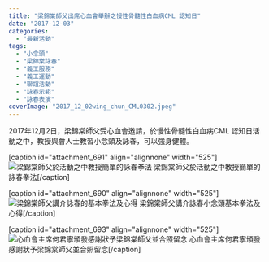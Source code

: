 ```yaml
---
title: "梁錦棠師父出席心血會舉辦之慢性骨髓性白血病CML 認知日"
date: "2017-12-03"
categories: 
  - "最新活動"
tags: 
  - "小念頭"
  - "梁錦棠詠春"
  - "義工服務"
  - "義工運動"
  - "聯誼活動"
  - "詠春示範"
  - "詠春表演"
coverImage: "2017_12_02wing_chun_CML0302.jpeg"
---
```


2017年12月2日，梁錦棠師父受心血會邀請，於慢性骨髓性白血病CML 認知日活動之中，教授與會人士教習小念頭及詠春，可以強身健體。<!--more-->

\[caption id="attachment\_691" align="alignnone" width="525"\]![梁錦棠師父於活動之中教授簡單的詠春拳法](images/2017_12_02wing_chun_CML0304-1024x678.jpeg) 梁錦棠師父於活動之中教授簡單的詠春拳法\[/caption\]

\[caption id="attachment\_690" align="alignnone" width="525"\]![梁錦棠師父講介詠春的基本拳法及心得](images/2017_12_02wing_chun_CML0303-1024x678.jpeg) 梁錦棠師父講介詠春小念頭基本拳法及心得\[/caption\]

\[caption id="attachment\_693" align="alignnone" width="525"\]![心血會主席何君寧頒發感謝狀予梁錦棠師父並合照留念](images/2017_12_02wing_chun_CML0302-1024x1024.jpeg) 心血會主席何君寧頒發感謝狀予梁錦棠師父並合照留念\[/caption\]
